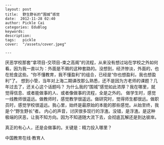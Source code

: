 
    ---
    layout: post  
    title:  野生野长的“围城”感觉  
    date:  2012-11-28 02:40  
    author: Pickle Cai  
    categories: EduBlog  
    keywords: 
    description:   
    tags:	pickle   
    cover:  "/assets/cover.jpeg"  

    ---  
    
 厌恶学校那套“拿项目-交项目-束之高阁”的流程，从来没有想过站在学校之外如何看。因为我一直以为：外面是不屑的这种套路的。没想到，经济惨淡，外面的，也在抢食这些。“你不懂教育，我不懂盈利”的组合，已经是“你也想盈利，我也想盈利”了。 想到小管，当年对上海二期课改那么熟悉，还不是因为方老师的课题？几年过去了，还关心这个话题吗？ 为什么我的“围城”感觉如此浓厚？我在哪里，就觉得信息、或者能做事的人、或者像做事的流程，全是之外的。 做学生时，感觉一线教师很遥远。做教师时，感觉教学很遥远。做研究时，觉得师生都很远。做职员时，感觉学校很遥远。我心里，始终是最原始的本能的那些感觉。从始至终，我是个“野生野长”者。 内心的声音，讨厌很多现行的浮渣。没错，是浮渣。是这种极端的厌恶，让我不知方向。因为不知道随大流下去，会彻底瓦解还是到达彼岸。

 真正的有心人，还是会做事的。关键是：精力投入哪里？		

		    
 中国教育在线·教育人

